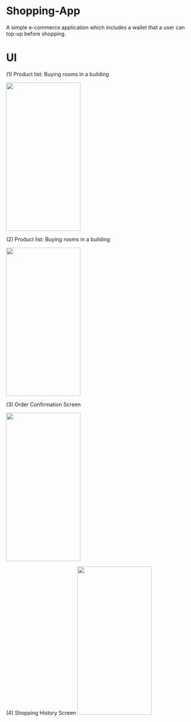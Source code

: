 # Shopping-App

A simple e-commerce application which includes a wallet that a user can top-up before shopping.

# UI

(1) Product list: Buying rooms in a building

<img src="https://user-images.githubusercontent.com/74553566/149343317-bbafc4d6-82a9-4853-a96b-fc144ef01a11.png" width="200" height="400" />

(2) Product list: Buying rooms in a building

<img src="https://user-images.githubusercontent.com/74553566/149343302-648b3a4c-55b5-4e31-b268-96401617b43e.png" width="200" height="400" />

(3) Order Confirmation Screen

<img src="https://user-images.githubusercontent.com/74553566/149343323-765d2635-0fc3-4654-b670-6784af701b36.png" width="200" height="400" />

(4) Shopping History Screen
<img src="https://user-images.githubusercontent.com/74553566/149343985-7d6f38d4-ac4b-44ae-89b7-b1ad943c58eb.png" width="200" height="400" />



